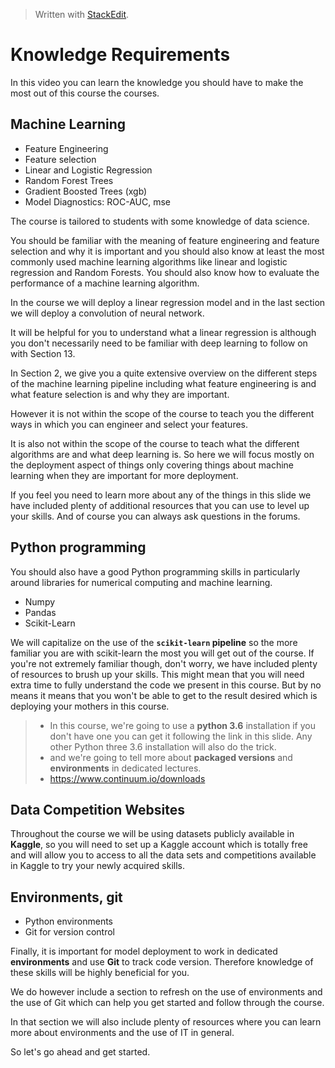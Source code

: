 > Written with [StackEdit](https://stackedit.io/).

# Knowledge Requirements

In this video you can learn the knowledge you should have to make the most out of this course the courses.

## Machine Learning

- Feature Engineering
- Feature selection
- Linear and Logistic Regression
- Random Forest Trees
- Gradient Boosted Trees (xgb)
- Model Diagnostics: ROC-AUC, mse

The course is tailored to students with some knowledge of data science.

You should be familiar with the meaning of feature engineering and feature selection and why it is important and you should also know at least the most commonly used machine learning algorithms like linear and logistic regression and Random Forests. You should also know how to evaluate the performance of a machine learning algorithm. 

In the course we will deploy a linear regression model and in the last section we will deploy a convolution of neural network.

It will be helpful for you to understand what a linear regression is although you don't necessarily need to be familiar with deep learning to follow on with Section 13.

In Section 2, we give you a quite extensive overview on the different steps of the machine learning pipeline including what feature engineering is and what feature selection is and why they are important.

However it is not within the scope of the course to teach you the different ways in which you can engineer and select your features.

It is also not within the scope of the course to teach what the different algorithms are and what deep learning is. So here we will focus mostly on the deployment aspect of things only covering things about machine learning when they are important for more deployment.

If you feel you need to learn more about any of the things in this slide we have included plenty of additional resources that you can use to level up your skills. And of course you can always ask questions in the forums.

## Python programming

You should also have a good Python programming skills in particularly around libraries for numerical computing and machine learning. 

- Numpy
- Pandas
- Scikit-Learn

We will capitalize on the use of the **`scikit-learn`  pipeline** so the more familiar you are with scikit-learn the most you will get out of the course. If you're not extremely familiar though, don't worry, we have included plenty of resources to brush up your skills. This might mean that you will need extra time to fully understand the code we present in this course. But by no means it means that you won't be able to get to the result desired which is deploying your mothers in this course.

>- In this course, we're going to use a **python 3.6** installation if you don't have one you can get it following the link in this slide. Any other Python three 3.6 installation will also do the trick. 
> - and we're going to tell more about **packaged versions** and **environments** in dedicated lectures. 
> - https://www.continuum.io/downloads

## Data Competition Websites

Throughout the course we will be using datasets publicly available in **Kaggle**, so you will need to set up a Kaggle account which is totally free and will allow you to access to all the data sets and competitions available in Kaggle to try your newly acquired skills.

## Environments, git

- Python environments
- Git for version control

Finally, it is important for model deployment to work in dedicated **environments** and use **Git** to track code version. Therefore knowledge of these skills will be highly beneficial for you.

We do however include a section to refresh on the use of environments and the use of Git which can help you get started and follow through the course.

In that section we will also include plenty of resources where you can learn more about environments and the use of IT in general.
 
So let's go ahead and get started.
<!--stackedit_data:
eyJoaXN0b3J5IjpbMTE5OTA2MDUyNiw4ODQzMzE2MDNdfQ==
-->
